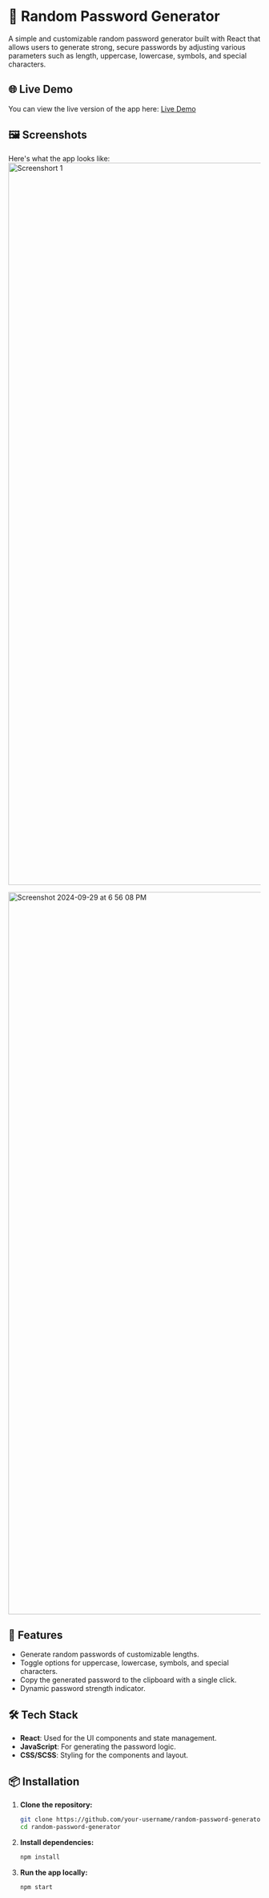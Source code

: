 # 🔐 Random Password Generator

A simple and customizable random password generator built with React that allows users to generate strong, secure passwords by adjusting various parameters such as length, uppercase, lowercase, symbols, and special characters.

## 🌐 Live Demo

You can view the live version of the app here: [Live Demo](https://random-password-generator-dj2h0j286-ashish-d2s-projects.vercel.app/)

## 🖼️ Screenshots

Here's what the app looks like:
<img width="1440" alt="Screenshort 1" src="https://github.com/user-attachments/assets/5db4eb22-b64d-4ffb-a092-1995fe5397e4">

<img width="1440" alt="Screenshot 2024-09-29 at 6 56 08 PM" src="https://github.com/user-attachments/assets/929964fb-a337-4d6f-b0a5-61377dabb6cc">

## 🚀 Features

- Generate random passwords of customizable lengths.
- Toggle options for uppercase, lowercase, symbols, and special characters.
- Copy the generated password to the clipboard with a single click.
- Dynamic password strength indicator.

## 🛠️ Tech Stack

- **React**: Used for the UI components and state management.
- **JavaScript**: For generating the password logic.
- **CSS/SCSS**: Styling for the components and layout.

## 📦 Installation

1. **Clone the repository:**
   ```bash
   git clone https://github.com/your-username/random-password-generator.git
   cd random-password-generator

2. **Install dependencies:**
   ```bash
   npm install
3. **Run the app locally:**
   ```bash
   npm start
   
